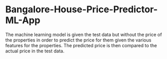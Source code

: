 # Bangalore-House-Price-Predictor-ML-App
The machine learning model is given the test data but without the price of the properties in order to predict the price for them given the various features for the properties. The predicted price is then compared to the actual price in the test data.
